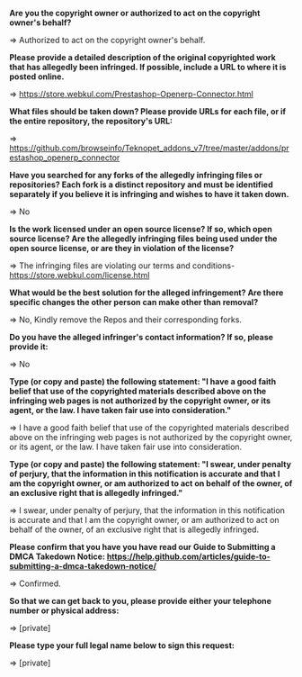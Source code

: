 **Are you the copyright owner or authorized to act on the copyright owner's behalf?**  

=> Authorized to act on the copyright owner's behalf.

**Please provide a detailed description of the original copyrighted work that has allegedly been infringed. If possible, include a URL to where it is posted online.**  

=> https://store.webkul.com/Prestashop-Openerp-Connector.html

**What files should be taken down? Please provide URLs for each file, or if the entire repository, the repository's URL:**  

=> https://github.com/browseinfo/Teknopet_addons_v7/tree/master/addons/prestashop_openerp_connector

**Have you searched for any forks of the allegedly infringing files or repositories? Each fork is a distinct repository and must be identified separately if you believe it is infringing and wishes to have it taken down.**  

=> No

**Is the work licensed under an open source license? If so, which open source license? Are the allegedly infringing files being used under the open source license, or are they in violation of the license?**  

=> The infringing files are violating our terms and conditions- https://store.webkul.com/license.html

**What would be the best solution for the alleged infringement? Are there specific changes the other person can make other than removal?**  

=> No, Kindly remove the Repos and their corresponding forks.

**Do you have the alleged infringer's contact information? If so, please provide it:**  

=> No

**Type (or copy and paste) the following statement: "I have a good faith belief that use of the copyrighted materials described above on the infringing web pages is not authorized by the copyright owner, or its agent, or the law. I have taken fair use into consideration."**  

=> I have a good faith belief that use of the copyrighted materials described above on the infringing web pages is not authorized by the copyright owner, or its agent, or the law. I have taken fair use into consideration.

**Type (or copy and paste) the following statement: "I swear, under penalty of perjury, that the information in this notification is accurate and that I am the copyright owner, or am authorized to act on behalf of the owner, of an exclusive right that is allegedly infringed."**  

=> I swear, under penalty of perjury, that the information in this notification is accurate and that I am the copyright owner, or am authorized to act on behalf of the owner, of an exclusive right that is allegedly infringed.

**Please confirm that you have you have read our Guide to Submitting a DMCA Takedown Notice: https://help.github.com/articles/guide-to-submitting-a-dmca-takedown-notice/**  

=> Confirmed.

**So that we can get back to you, please provide either your telephone number or physical address:**  

=> [private]  

**Please type your full legal name below to sign this request:**  

=> [private]  
